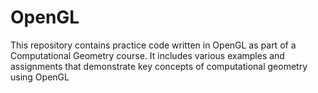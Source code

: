 # OpenGL
This repository contains practice code written in OpenGL as part of a Computational Geometry course. 
It includes various examples and assignments that demonstrate key concepts of computational geometry using OpenGL
